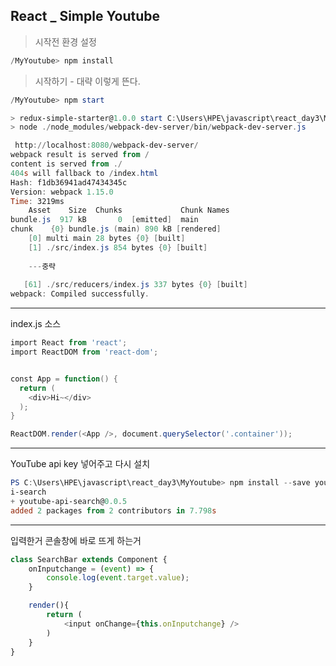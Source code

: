 ## React _ Simple Youtube

> 시작전 환경 설정

````powershell
/MyYoutube> npm install
````

> 시작하기 - 대략 이렇게 뜬다.

```powershell
/MyYoutube> npm start

> redux-simple-starter@1.0.0 start C:\Users\HPE\javascript\react_day3\MyYoutube
> node ./node_modules/webpack-dev-server/bin/webpack-dev-server.js

 http://localhost:8080/webpack-dev-server/
webpack result is served from /
content is served from ./
404s will fallback to /index.html
Hash: f1db36941ad47434345c
Version: webpack 1.15.0
Time: 3219ms
    Asset    Size  Chunks             Chunk Names
bundle.js  917 kB       0  [emitted]  main
chunk    {0} bundle.js (main) 890 kB [rendered]
    [0] multi main 28 bytes {0} [built]
    [1] ./src/index.js 854 bytes {0} [built]
    
    ---중략
    
   [61] ./src/reducers/index.js 337 bytes {0} [built]
webpack: Compiled successfully.
```

---

index.js 소스

```powershell
import React from 'react';
import ReactDOM from 'react-dom';


const App = function() {
  return (
    <div>Hi~</div>
  );
}

ReactDOM.render(<App />, document.querySelector('.container'));
```

---



YouTube api key 넣어주고 다시 설치

```powershell
PS C:\Users\HPE\javascript\react_day3\MyYoutube> npm install --save youtube-ap
i-search
+ youtube-api-search@0.0.5
added 2 packages from 2 contributors in 7.798s
```

---

입력한거 콘솔창에 바로 뜨게 하는거

```javascript
class SearchBar extends Component {
    onInputchange = (event) => {
        console.log(event.target.value);
    }

    render(){
        return (
            <input onChange={this.onInputchange} />  
        )
    }
}

```

